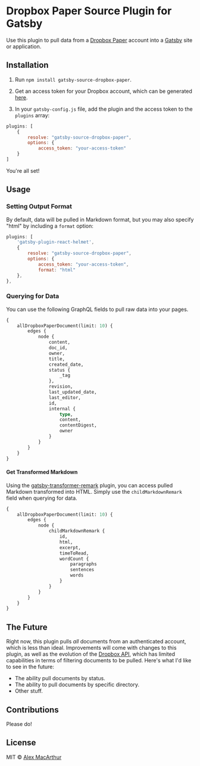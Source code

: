 # Dropbox Paper Source Plugin for Gatsby

Use this plugin to pull data from a [Dropbox Paper](https://paper.dropbox.com/) account into a [Gatsby](https://www.gatsbyjs.org/) site or application. 

## Installation

1. Run `npm install gatsby-source-dropbox-paper`. 

2. Get an access token for your Dropbox account, which can be generated [here](https://dropbox.github.io/dropbox-api-v2-explorer). 

3. In your `gatsby-config.js` file, add the plugin and the access token to the `plugins` array: 

```js
plugins: [
    {
        resolve: "gatsby-source-dropbox-paper",
        options: {
            access_token: "your-access-token"
    }
]
```

You're all set!

## Usage

### Setting Output Format
By default, data will be pulled in Markdown format, but you may also specify "html" by including a `format` option: 

```js
plugins: [
    'gatsby-plugin-react-helmet',
    {
        resolve: "gatsby-source-dropbox-paper",
        options: {
            access_token: "your-access-token", 
            format: "html"
    },
},
```

### Querying for Data
You can use the following GraphQL fields to pull raw data into your pages. 

```graphql
{
    allDropboxPaperDocument(limit: 10) {
        edges {
            node {
                content,
                doc_id,
                owner, 
                title, 
                created_date,
                status {
                    _tag
                }, 
                revision, 
                last_updated_date, 
                last_editor, 
                id, 
                internal {
                    type, 
                    content, 
                    contentDigest, 
                    owner
                }
            }
        }
    }
}
```

#### Get Transformed Markdown
Using the [gatsby-transformer-remark](https://www.gatsbyjs.org/packages/gatsby-transformer-remark/) plugin, you can access pulled Markdown transformed into HTML. Simply use the `childMarkdownRemark` field when querying for data. 

```graphql
{
    allDropboxPaperDocument(limit: 10) {
        edges {
            node {
              	childMarkdownRemark {
                    id,
                    html, 
                    excerpt, 
                    timeToRead, 
                    wordCount {
                        paragraphs
                        sentences
                        words
                    }
              	}
            }
        }
    }
}
```

## The Future
Right now, this plugin pulls _all_ documents from an authenticated account, which is less than ideal. Improvements will come with changes to this plugin, as well as the evolution of the [Dropbox API](https://www.dropbox.com/developers), which has limited capabilities in terms of filtering documents to be pulled. Here's what I'd like to see in the future: 

* The ability pull documents by status. 
* The ability to pull documents by specific directory. 
* Other stuff. 

## Contributions
Please do!

## License
MIT © [Alex MacArthur](https://macarthur.me)